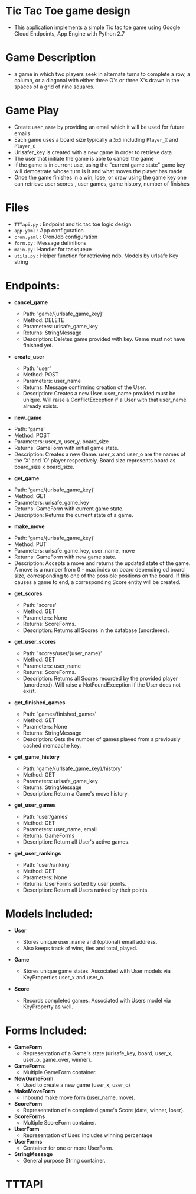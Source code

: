 
#  Tic Tac Toe game design 
- This application implements a simple Tic tac toe game using Google Cloud Endpoints, App Engine with Python 2.7
# Game Description 
- a game in which two players seek in alternate turns to complete a row, a column, or a diagonal with either three O's or three X's drawn in the spaces of a grid of nine squares.
# Game Play
 - Create `user_name` by providing an email  which it will be used for future emails
 - Each game uses a board size typically a `3x3` including `Player_X` and `Player_O`
 - Urlsafer_key is created with a new game in order to retrieve data
 - The user that initiate the game is able to cancel the game 
 - If the game is in current use, using the "current game state" game key will demostrate whose turn is it and what moves the player has made
 - Once the game finishes in a win, lose, or draw using the game key one can retrieve  user scores , user games, game history, number of finishes
 # Files
- `TTTapi.py` : Endpoint and tic tac toe logic design
- `app.yaml` : App configuration
- `cron.yaml` : CronJob configuration
- `form.py` : Message definitions
- `main.py` : Handler for taskqueue
- `utils.py` : Helper function for retrieving ndb. Models by urlsafe Key string
# Endpoints: 
- **cancel_game**

  * Path: 'game/{urlsafe_game_key}'
  * Method: DELETE
  * Parameters: urlsafe_game_key
  * Returns: StringMessage
  * Description: Deletes game provided with key. Game must not have finished yet.
- **create_user**

  * Path: 'user'
  * Method: POST
  * Parameters: user_name
  * Returns: Message confirming creation of the User.
  * Description: Creates a new User. user_name provided must be unique. Will raise a ConflictException if a User with that user_name already exists.
  
- **new_game**

 * Path: 'game'
 * Method: POST
 * Parameters: user_x, user_y, board_size
 * Returns: GameForm with initial game state.
 * Description: Creates a new Game. user_x and user_o are the names of the 'X' and 'O' player respectively. Board size represents board as board_size x board_size.
- **get_game**

 * Path: 'game/{urlsafe_game_key}'
 * Method: GET
 * Parameters: urlsafe_game_key
 * Returns: GameForm with current game state.
 * Description: Returns the current state of a game.
- **make_move**

 * Path: 'game/{urlsafe_game_key}'
 * Method: PUT
 * Parameters: urlsafe_game_key, user_name, move
 * Returns: GameForm with new game state.
 * Description: Accepts a move and returns the updated state of the game. A move is a number from 0 - max index on board depending od board size, corresponding to one of the possible positions on the board. If this causes a game to end, a corresponding Score entity will be created.
- **get_scores**

  * Path: 'scores'
  * Method: GET
  * Parameters: None
  * Returns: ScoreForms.
  * Description: Returns all Scores in the database (unordered).
- **get_user_scores**

  * Path: 'scores/user/{user_name}'
  * Method: GET
  * Parameters: user_name
  * Returns: ScoreForms.
  * Description: Returns all Scores recorded by the provided player (unordered). Will raise a NotFoundException if the User does not exist.
- **get_finished_games**

  * Path: 'games/finished_games'
  * Method: GET
  * Parameters: None
  * Returns: StringMessage
  * Description: Gets the number of games played from a previously cached memcache key.
- **get_game_history**

  * Path: 'game/{urlsafe_game_key}/history'
  * Method: GET
  * Parameters: urlsafe_game_key
  * Returns: StringMessage
  * Description: Return a Game's move history.
- **get_user_games**

  * Path: 'user/games'
  * Method: GET
  * Parameters: user_name, email
  * Returns: GameForms
  * Description: Return all User's active games.
- **get_user_rankings**

  * Path: 'user/ranking'
  * Method: GET
  * Parameters: None
  * Returns: UserForms sorted by user points.
  * Description: Return all Users ranked by their points.

 # Models Included:

- **User**

  * Stores unique user_name and (optional) email address.
  * Also keeps track of wins, ties and total_played.
- **Game**

  * Stores unique game states. Associated with User models via KeyProperties user_x and user_o.
- **Score**

    * Records completed games. Associated with Users model via KeyProperty as well.

# Forms Included:

- **GameForm**
    * Representation of a Game's state (urlsafe_key, board, user_x, user_o, game_over, winner).
- **GameForms**
    * Multiple GameForm container.
- **NewGameForm**
    * Used to create a new game (user_x, user_o)
- **MakeMoveForm**
    * Inbound make move form (user_name, move).
- **ScoreForm**
    * Representation of a completed game's Score (date, winner, loser).
- **ScoreForms**
    * Multiple ScoreForm container.
- **UserForm**
    * Representation of User. Includes winning percentage
- **UserForms**
    * Container for one or more UserForm.
- **StringMessage**
    * General purpose String container.
# TTTAPI
